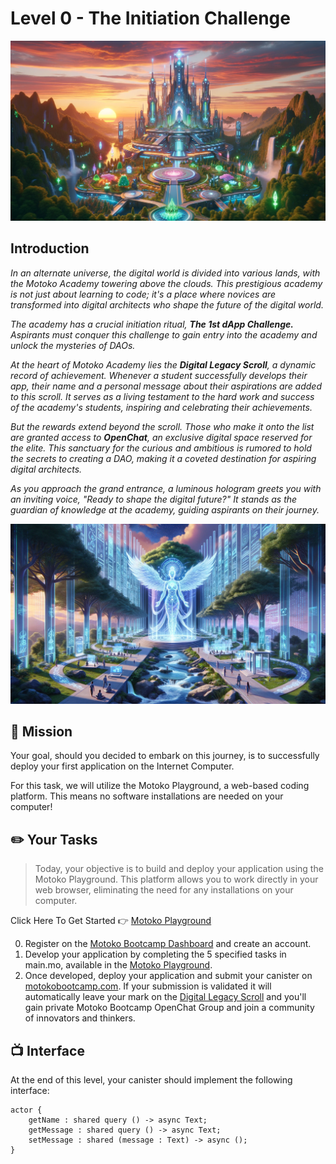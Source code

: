 # Level 0 - The Initiation Challenge

<p > <img src="../assets/project/academy.webp" alt="Build" /> </p>

## Introduction

_In an alternate universe, the digital world is divided into various lands, with the Motoko Academy towering above the clouds. This prestigious academy is not just about learning to code; it's a place where novices are transformed into digital architects who shape the future of the digital world._

_The academy has a crucial initiation ritual, **The 1st dApp Challenge.** Aspirants must conquer this challenge to gain entry into the academy and unlock the mysteries of DAOs._

_At the heart of Motoko Academy lies the **Digital Legacy Scroll**, a dynamic record of achievement. Whenever a student successfully develops their app, their name and a personal message about their aspirations are added to this scroll. It serves as a living testament to the hard work and success of the academy's students, inspiring and celebrating their achievements._

_But the rewards extend beyond the scroll. Those who make it onto the list are granted access to **OpenChat**, an exclusive digital space reserved for the elite. This sanctuary for the curious and ambitious is rumored to hold the secrets to creating a DAO, making it a coveted destination for aspiring digital architects._

_As you approach the grand entrance, a luminous hologram greets you with an inviting voice, "Ready to shape the digital future?" It stands as the guardian of knowledge at the academy, guiding aspirants on their journey._

<p align="center"> <img src="../assets/project/challenge.webp" alt="Build" /> </p>

## 🎯 Mission

Your goal, should you decided to embark on this journey, is to successfully deploy your first application on the Internet Computer.

For this task, we will utilize the Motoko Playground, a web-based coding platform. This means no software installations are needed on your computer!

## ✏️ Your Tasks

> Today, your objective is to build and deploy your application using the Motoko Playground. This platform allows you to work directly in your web browser, eliminating the need for any installations on your computer.

Click Here To Get Started 👉 [Motoko Playground](https://m7sm4-2iaaa-aaaab-qabra-cai.raw.ic0.app/?tag=3270740775)

0. Register on the [Motoko Bootcamp Dashboard](motokobootcamp.com) and create an account.
1. Develop your application by completing the 5 specified tasks in main.mo, available in the [Motoko Playground](https://m7sm4-2iaaa-aaaab-qabra-cai.raw.ic0.app/?tag=3270740775).
2. Once developed, deploy your application and submit your canister on [motokobootcamp.com](https://motokobootcamp.com). If your submission is validated it will automatically leave your mark on the [Digital Legacy Scroll](https://aki3l-syaaa-aaaaj-qa23q-cai.ic0.io/) and you'll gain private Motoko Bootcamp OpenChat Group and join a community of innovators and thinkers.

## 📺 Interface

At the end of this level, your canister should implement the following interface:

```motoko
actor {
    getName : shared query () -> async Text;
    getMessage : shared query () -> async Text;
    setMessage : shared (message : Text) -> async ();
}
```

